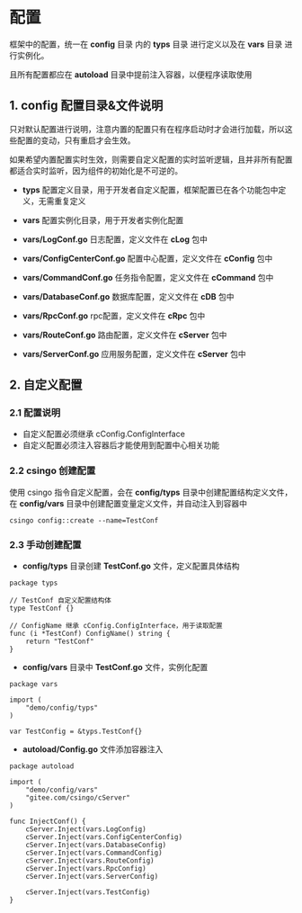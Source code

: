 # 配置

框架中的配置，统一在 **config** 目录 内的 **typs** 目录 进行定义以及在 **vars** 目录 进行实例化。

且所有配置都应在 **autoload** 目录中提前注入容器，以便程序读取使用

## 1. config 配置目录&文件说明

只对默认配置进行说明，注意内置的配置只有在程序启动时才会进行加载，所以这些配置的变动，只有重启才会生效。

如果希望内置配置实时生效，则需要自定义配置的实时监听逻辑，且并非所有配置都适合实时监听，因为组件的初始化是不可逆的。

- **typs** 配置定义目录，用于开发者自定义配置，框架配置已在各个功能包中定义，无需重复定义
- **vars** 配置实例化目录，用于开发者实例化配置


- **vars/LogConf.go** 日志配置，定义文件在 **cLog** 包中
- **vars/ConfigCenterConf.go** 配置中心配置，定义文件在 **cConfig** 包中
- **vars/CommandConf.go** 任务指令配置，定义文件在 **cCommand** 包中
- **vars/DatabaseConf.go** 数据库配置，定义文件在 **cDB** 包中
- **vars/RpcConf.go** rpc配置，定义文件在 **cRpc** 包中
- **vars/RouteConf.go** 路由配置，定义文件在 **cServer** 包中
- **vars/ServerConf.go** 应用服务配置，定义文件在 **cServer** 包中

## 2. 自定义配置

### 2.1 配置说明

- 自定义配置必须继承 cConfig.ConfigInterface
- 自定义配置必须注入容器后才能使用到配置中心相关功能

### 2.2 csingo 创建配置

使用 csingo 指令自定义配置，会在 **config/typs** 目录中创建配置结构定义文件，在 **config/vars** 目录中创建配置变量定义文件，并自动注入到容器中

```
csingo config::create --name=TestConf
```

### 2.3 手动创建配置

- **config/typs** 目录创建 **TestConf.go** 文件，定义配置具体结构

```golang
package typs

// TestConf 自定义配置结构体
type TestConf {}

// ConfigName 继承 cConfig.ConfigInterface，用于读取配置
func (i *TestConf) ConfigName() string {
	return "TestConf"
}

```

- **config/vars** 目录中 **TestConf.go** 文件，实例化配置

```golang
package vars

import (
	"demo/config/typs"
)

var TestConfig = &typs.TestConf{}
```

- **autoload/Config.go** 文件添加容器注入

```golang
package autoload

import (
	"demo/config/vars"
	"gitee.com/csingo/cServer"
)

func InjectConf() {
	cServer.Inject(vars.LogConfig)
	cServer.Inject(vars.ConfigCenterConfig)
	cServer.Inject(vars.DatabaseConfig)
	cServer.Inject(vars.CommandConfig)
	cServer.Inject(vars.RouteConfig)
	cServer.Inject(vars.RpcConfig)
	cServer.Inject(vars.ServerConfig)

	cServer.Inject(vars.TestConfig)
}

```